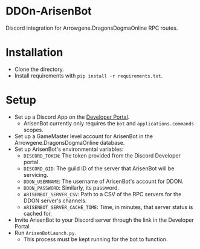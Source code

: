 # DDOn-ArisenBot
Discord integration for Arrowgene.DragonsDogmaOnline RPC routes.

# Installation
- Clone the directory.
- Install requirements with `pip install -r requirements.txt`.

# Setup
- Set up a Discord App on the [Developer Portal](https://discord.com/developers/applications).
  - ArisenBot currently only requires the `bot` and `applications.commands` scopes.
- Set up a GameMaster level account for ArisenBot in the Arrowgene.DragonsDogmaOnline database.
- Set up ArisenBot's environmental variables:
  - `DISCORD_TOKEN`: The token provided from the Discord Developer portal.
  - `DISCORD_GID`: The guild ID of the server that ArisenBot will be servicing.
  - `DDON_USERNAME`: The username of ArisenBot's account for DDON.
  - `DDON_PASSWORD`: Similarly, its password.
  - `ARISENBOT_SERVER_CSV`: Path to a CSV of the RPC servers for the DDON server's channels.
  - `ARISENBOT_SERVER_CACHE_TIME`: Time, in minutes, that server status is cached for.
- Invite ArisenBot to your Discord server through the link in the Developer Portal.
- Run `ArisenBotLaunch.py`.
  - This process must be kept running for the bot to function.
